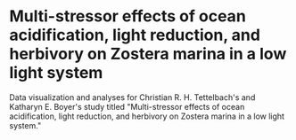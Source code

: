 # Multi-stressor effects of ocean acidification, light reduction, and herbivory on Zostera marina in a low light system
Data visualization and analyses for Christian R. H. Tettelbach's and Katharyn E. Boyer's study titled "Multi-stressor effects of ocean acidification, light reduction, and herbivory on Zostera marina in a low light system."
